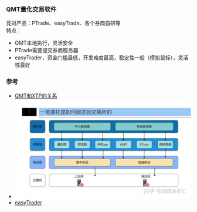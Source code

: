 ### QMT量化交易软件

竞对产品：PTrade、easyTrade、各个券商自研等</br>
特点： </br>

- QMT本地执行，灵活安全
- PTrade需要提交券商服务器
- easyTrader，资金门槛最低，开发难度最高，稳定性一般（模拟鼠标），灵活性最好


### 参考
- [QMT和XTP的关系](https://zhuanlan.zhihu.com/p/627756201)
- ![img_1.png](../img/XTP_QMT.png)
- [easyTrader](https://easytrader.readthedocs.io/zh/master/)